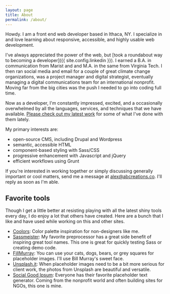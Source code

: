 ```yaml
---
layout: page
title: About
permalink: /about/
---
```


Howdy. I am a front end web developer based in Ithaca, NY. I specialize in and love learning about responsive, accessible, and highly usable web development.

I've always appreciated the power of the web, but [took a roundabout way to becoming a developer]({{ site.config.linkedin }}). I earned a B.A. in communication from Marist and and M.A. in the same from Virginia Tech. I then ran social media and email for a couple of great climate change organizations, was a project manager and digital strategist, eventually managing a digital communications team for an international nonprofit. Moving far from the big cities was the push I needed to go into coding full time.

Now as a developer, I'm constantly impressed, excited, and a occasionally overwhelmed by all the languages, services, and techniques that we have available. [Please check out my latest work](/work/) for some of what I've done with them lately.

My primary interests are:

- open-source CMS, including Drupal and Wordpress
- semantic, accessible HTML
- component-based styling with Sass/CSS
- progressive enhancement with Javascript and jQuery
- efficient workflows using Grunt

If you're interested in working together or simply discussing generally important or cool matters, send me a message at [alex@abcreations.co](mailto:alex@abcreations.co). I'll reply as soon as I'm able.


## Favorite tools

Though I get a little better at resisting playing with all the latest shiny tools every day, I do enjoy a lot that others have created. Here are a bunch that I like and have used while working on this and other sites.

- [Coolors](http://coolors.co/app/): Color palette inspiration for non-designers like me.
- [Sassmeister](http://www.sassmeister.com/): My favorite preprocessor has a great side benefit of inspiring great tool names. This one is great for quickly testing Sass or creating demo code.
- [FillMurray](http://www.fillmurray.com/): You can use your cats, dogs, bears, or grey squares for placeholder images. I'll use Bill Murray's sweet face.
- [Unsplash.it](https://unsplash.it/): When placeholder images need to be a bit more serious for client work, the photos from Unsplash are beautiful and versatile.
- [Social Good Ipsum](http://socialgoodipsum.com/#!/#top): Everyone has their favorite placeholder text generator. Coming from the nonprofit world and often building sites for NGOs, this one is mine.
